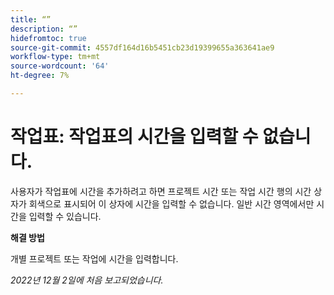 ```yaml
---
title: “”
description: “”
hidefromtoc: true
source-git-commit: 4557df164d16b5451cb23d19399655a363641ae9
workflow-type: tm+mt
source-wordcount: '64'
ht-degree: 7%

---
```



# 작업표: 작업표의 시간을 입력할 수 없습니다.

사용자가 작업표에 시간을 추가하려고 하면 프로젝트 시간 또는 작업 시간 행의 시간 상자가 회색으로 표시되어 이 상자에 시간을 입력할 수 없습니다. 일반 시간 영역에서만 시간을 입력할 수 있습니다.

**해결 방법**

개별 프로젝트 또는 작업에 시간을 입력합니다.

_2022년 12월 2일에 처음 보고되었습니다._

